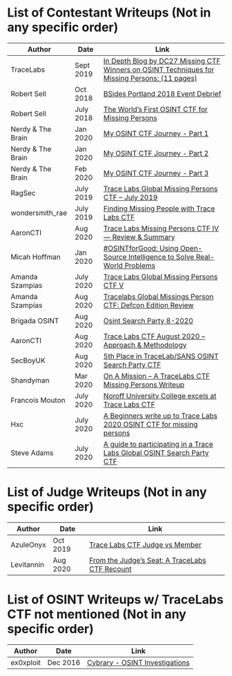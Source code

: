 # List of Contestant Writeups (Not in any specific order)

Author | Date | Link
------|-------|------------
TraceLabs | Sept 2019 | [In Depth Blog by DC27 Missing CTF Winners on OSINT Techniques for Missing Persons: (11 pages)](https://medium.com/@tracelabs/tales-from-defcon-27s-missing-persons-ctf-winners-team-w00kies-acea2f12d07d)
Robert Sell | Oct 2018 | [BSides Portland 2018 Event Debrief](https://www.tracelabs.org/2018/10/bsides-portland-2018-event-debrief)
Robert Sell | July 2018 | [The World’s First OSINT CTF for Missing Persons](https://www.tracelabs.org/2018/07/the-worlds-first-osint-ctf-for-missing-persons)
Nerdy & The Brain | Jan 2020 | [My OSINT CTF Journey - Part 1](https://nerdyandthebrain.com/f/my-osint-ctf-journey---part-1)
Nerdy & The Brain | Jan 2020 | [My OSINT CTF Journey - Part 2](https://nerdyandthebrain.com/f/my-osint-ctf-journey---part-2)
Nerdy & The Brain | Feb 2020 | [My OSINT CTF Journey - Part 3](https://nerdyandthebrain.com/f/my-osint-ctf-journey---part-3)
RagSec | July 2019 | [Trace Labs Global Missing Persons CTF – July 2019](https://ragsec.co.uk/trace-labs-global-missing-persons-ctf-july-2019)
wondersmith_rae | July 2019 | [Finding Missing People with Trace Labs CTF](https://medium.com/@raebaker/finding-missing-people-with-tracelabs-ctf-d5617c7cd659)
AaronCTI | Aug 2020 | [Trace Labs Missing Persons CTF IV — Review & Summary](https://www.aaroncti.com/trace-labs-iv/)
Micah Hoffman | Jan 2020 | [#OSINTforGood: Using Open-Source Intelligence to Solve Real-World Problems](https://www.sans.org/blog/osintforgood-using-open-source-intelligence-to-solve-real-world-problems/)
Amanda Szampias | July 2020 | [Trace Labs Global Missing Persons CTF V](https://amandaszampias.blogspot.com/2020/07/trace-labs-global-missing-persons-ctf-v.html)
Amanda Szampias | Aug 2020 | [Tracelabs Global Missings Person CTF: Defcon Edition Review](http://amandaszampias.blogspot.com/2020/08/tracelabs-global-missings-person-ctf.html)
Brigada OSINT | Aug 2020 | [Osint Search Party 8-2020](https://www.brigadaosint.com/osint-search-party-8-2020/)
AaronCTI | Aug 2020 | [Trace Labs CTF August 2020 – Approach & Methodology](https://www.aaroncti.com/trace-labs-august-2020/)
SecBoyUK | Aug 2020 | [5th Place in TraceLab/SANS OSINT Search Party CTF](https://secboyuk.wordpress.com/2020/08/23/5th-place-in-tracelab-sans-osint-ctf/)
Shandyman | Mar 2020 | [On A Mission – A TraceLabs CTF Missing Persons Writeup](https://shandyman.online/blog/on-a-mission-a-tracelabs-ctf-missing-persons-writeup/)
Francois Mouton | July 2020 | [Noroff University College excels at Trace Labs CTF](https://www.linkedin.com/pulse/noroff-university-college-excels-trace-labs-ctf-francois-mouton/)
Hxc | July 2020 | [A Beginners write up to Trace Labs 2020 OSINT CTF for missing persons](https://medium.com/@hxc/a-beginners-write-up-to-trace-labs-2020-osint-ctf-for-missing-persons-624077c3c9cb)
Steve Adams | July 2020 | [A guide to participating in a Trace Labs Global OSINT Search Party CTF](https://www.intelligencewithsteve.com/post/a-guide-to-participating-in-a-trace-labs-global-osint-search-party-ctf)


# List of Judge Writeups (Not in any specific order)
Author | Date | Link
------|-------|------------
AzuleOnyx | Oct 2019 | [Trace Labs CTF Judge vs Member](https://cyberfenixtech.blogspot.com/2019/10/trace-labs-ctf-judge-vs-member.html)
Levitannin | Aug 2020 | [From the Judge’s Seat: A TraceLabs CTF Recount](https://medium.com/@levitannin/from-the-judges-seat-a-tracelabs-ctf-recount-49b0d1c3c89a?sk=dd8e0e26c7daa2d220c14d261ff01362)


# List of OSINT Writeups w/ TraceLabs CTF not mentioned (Not in any specific order)
Author | Date | Link
------|-------|------------
ex0xploit | Dec 2016 | [Cybrary - OSINT Investigations](https://www.cybrary.it/blog/0p3n/osint-investigations/)
